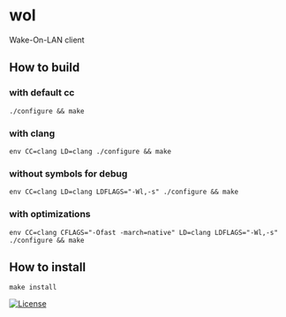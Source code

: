 # wol

Wake-On-LAN client

## How to build

### with default cc

```shell
./configure && make
```

### with clang

```shell
env CC=clang LD=clang ./configure && make
```

### without symbols for debug

```shell
env CC=clang LD=clang LDFLAGS="-Wl,-s" ./configure && make
```

### with optimizations

```shell
env CC=clang CFLAGS="-Ofast -march=native" LD=clang LDFLAGS="-Wl,-s" ./configure && make
```

## How to install

```shell
make install
```

[![License](https://img.shields.io/github/license/kei-g/wol?style=plastic)](https://opensource.org/licenses/BSD-3-Clause)
